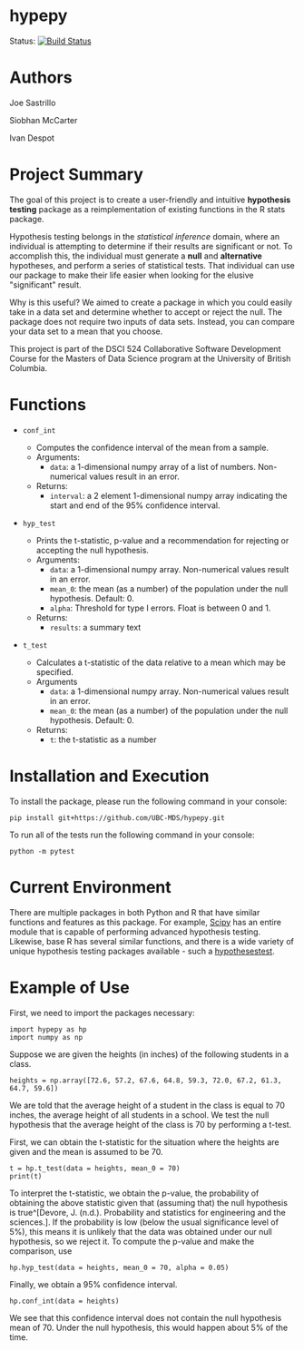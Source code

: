 # hypepy

Status: [![Build Status](https://travis-ci.org/UBC-MDS/hypepy.svg?branch=master)](https://travis-ci.org/UBC-MDS/hypepy)

# Authors

Joe Sastrillo

Siobhan McCarter

Ivan Despot

# Project Summary

The goal of this project is to create a user-friendly and intuitive **hypothesis testing** package as a reimplementation of existing functions in the R stats package.

Hypothesis testing belongs in the *statistical inference* domain, where an individual is attempting to determine if their results are significant or not. To accomplish this, the individual must generate a **null** and **alternative** hypotheses, and perform a series of statistical tests. That individual can use our package to make their life easier when looking for the elusive "significant" result.

Why is this useful? We aimed to create a package in which you could easily take in a data set and determine whether to accept or reject the null. The package does not require two inputs of data sets. Instead, you can compare your data set to a mean that you choose.  

This project is part of the DSCI 524 Collaborative Software Development Course for the Masters of Data Science program at the University of British Columbia.


# Functions

* `conf_int`

  * Computes the confidence interval of the mean from a sample.
  * Arguments:
    * `data`: a 1-dimensional numpy array of a list of numbers. Non-numerical values result in an error.
  * Returns:
    *  `interval`: a 2 element 1-dimensional numpy array indicating the start and end of the 95% confidence interval.

* `hyp_test`
  * Prints the t-statistic, p-value and a recommendation for rejecting or accepting the null hypothesis.
  * Arguments:
    * `data`: a 1-dimensional numpy array. Non-numerical values result in an error.
    * `mean_0`: the mean (as a number) of the population under the null hypothesis. Default: 0.
    * `alpha`: Threshold for type I errors. Float is between 0 and 1.
  * Returns:
    * `results`: a summary text

* `t_test`
  * Calculates a t-statistic of the data relative to a mean which may be specified.
  * Arguments
    * `data`: a 1-dimensional numpy array. Non-numerical values result in an error.
    * `mean_0`: the mean (as a number) of the population under the null hypothesis. Default: 0.
  * Returns:
    * `t`: the t-statistic as a number

# Installation and Execution

To install the package, please run the following command in your console:

`pip install git+https://github.com/UBC-MDS/hypepy.git`

To run all of the tests run the following command in your console:

`python -m pytest`

# Current Environment

There are multiple packages in both Python and R that have similar functions and features as this package. For example, [Scipy](https://docs.scipy.org/doc/scipy/reference/stats.html) has an entire module that is capable of performing advanced hypothesis testing. Likewise, base R has several similar functions, and there is a wide variety of unique hypothesis testing packages available - such a [hypothesestest](https://cran.r-project.org/web/packages/hypothesestest/hypothesestest.pdf).

# Example of Use

First, we need to import the packages necessary:

```
import hypepy as hp
import numpy as np
```

Suppose we are given the heights (in inches) of the following students in a class.

```
heights = np.array([72.6, 57.2, 67.6, 64.8, 59.3, 72.0, 67.2, 61.3, 64.7, 59.6])
```

We are told that the average height of a student in the class is equal to 70 inches, the average height of all students in a school. We test the null hypothesis that the average height of the class is 70 by performing a t-test.

First, we can obtain the t-statistic for the situation where the heights are given and the mean is assumed to be 70.

```
t = hp.t_test(data = heights, mean_0 = 70)
print(t)
```

To interpret the t-statistic, we obtain the p-value, the probability of obtaining the above statistic given that (assuming that) the null hypothesis is true^[Devore, J. (n.d.). Probability and statistics for engineering and the sciences.]. If the probability is low (below the usual significance level of 5%), this means it is unlikely that the data was obtained under our null hypothesis, so we reject it. To compute the p-value and make the comparison, use

```
hp.hyp_test(data = heights, mean_0 = 70, alpha = 0.05)
```

Finally, we obtain a 95% confidence interval.

```
hp.conf_int(data = heights)
```

We see that this confidence interval does not contain the null hypothesis mean of 70. Under the null hypothesis, this would happen about 5% of the time.
